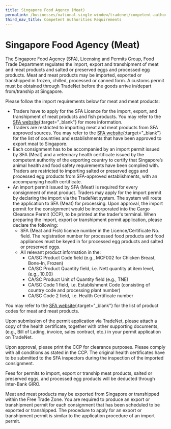 ```yaml
---
title: Singapore Food Agency (Meat)
permalink: /businesses/national-single-window/tradenet/competent-authorities-requirements/sfa-meat/
third_nav_title: Competent Authorities Requirements
---
```



# Singapore Food Agency (Meat)

The Singapore Food Agency (SFA), Licensing and Permits Group, Food Trade Department regulates the import, export and transhipment of meat and meat products and salted or preserved eggs and processed egg products. Meat and meat products may be imported, exported or transhipped in frozen, chilled, processed or canned form. A customs permit must be obtained through TradeNet before the goods arrive in/depart from/tranship at Singapore.

Please follow the import requirements below for meat and meat products:

-   Traders have to apply for the SFA Licence for the import, export, and transhipment of meat products and fish products. You may refer to the [SFA website](http://www.sfa.gov.sg/){:target="_blank"} for more information.
-   Traders are restricted to importing meat and meat products from SFA approved sources. You may refer to the [SFA website](http://www.sfa.gov.sg/){:target="_blank"} for the list of countries and establishments that have been approved to export meat to Singapore.
-   Each consignment has to be accompanied by an import permit issued by SFA (Meat) and a veterinary health certificate issued by the competent authority of the exporting country to certify that Singapore’s animal health and food safety requirements have been complied with. Traders are restricted to importing salted or preserved eggs and processed egg products from SFA-approved establishments, with an accompanying health certificate.
-   An import permit issued by SFA (Meat) is required for every consignment of meat product. Traders may apply for the import permit by declaring the import via the TradeNet system. The system will route the application to SFA (Meat) for processing. Upon approval, the import permit for the consignment would be incorporated into the Cargo Clearance Permit (CCP), to be printed at the trader's terminal. When preparing the import, export or transhipment permit application, please declare the following:
    -   SFA (Meat and Fish) licence number in the Licence/Certificate No. field. The registration number for processed food products and food appliances must be keyed in for processed egg products and salted or preserved eggs.
    -   All relevant product information in the:
        -   CA/SC Product Code field (e.g., MCF002 for Chicken Breast, Bone-In, Frozen)
        -   CA/SC Product Quantity field, i.e. Nett quantity at item level, (e.g., 10.00)
        -   CA/SC Product Unit of Quantity field (e.g., TNE)
        -   CA/SC Code 1 field, i.e. Establishment Code (consisting of country code and processing plant number)
        -   CA/SC Code 2 field, i.e. Health Certificate number

You may refer to the [SFA website](http://www.sfa.gov.sg/){:target="_blank"} for the list of product codes for meat and meat products.

Upon submission of the permit application via TradeNet, please attach a copy of the health certificate, together with other supporting documents, (e.g., Bill of Lading, invoice, sales contract, etc.) in your permit application on TradeNet.

Upon approval, please print the CCP for clearance purposes. Please comply with all conditions as stated in the CCP. The original health certificates have to be submitted to the SFA inspectors during the inspection of the imported consignment.

Fees for permits to import, export or tranship meat products, salted or preserved eggs, and processed egg products will be deducted through Inter-Bank GIRO.

Meat and meat products may be exported from Singapore or transhipped within the Free Trade Zone. You are required to produce an export or transhipment permit for each consignment that has been scheduled to be exported or transhipped. The procedure to apply for an export or transhipment permit is similar to the application procedure of an import permit.
